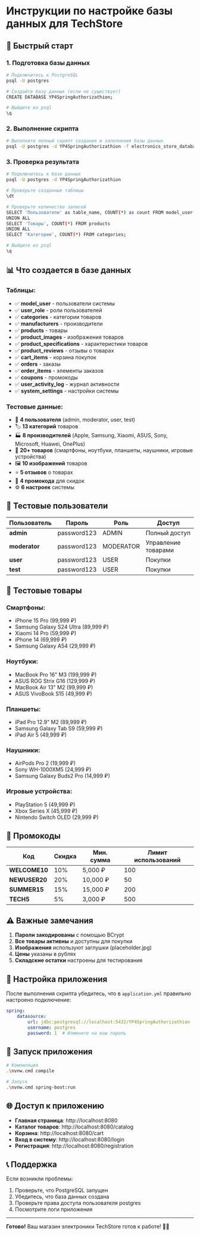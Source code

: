 # Инструкции по настройке базы данных для TechStore

## 🚀 Быстрый старт

### 1. Подготовка базы данных
```bash
# Подключитесь к PostgreSQL
psql -U postgres

# Создайте базу данных (если не существует)
CREATE DATABASE YP4SpringAuthorizathion;

# Выйдите из psql
\q
```

### 2. Выполнение скрипта
```bash
# Выполните полный скрипт создания и заполнения базы данных
psql -U postgres -d YP4SpringAuthorizathion -f electronics_store_database.sql
```

### 3. Проверка результата
```bash
# Подключитесь к базе данных
psql -U postgres -d YP4SpringAuthorizathion

# Проверьте созданные таблицы
\dt

# Проверьте количество записей
SELECT 'Пользователи' as table_name, COUNT(*) as count FROM model_user
UNION ALL
SELECT 'Товары', COUNT(*) FROM products
UNION ALL
SELECT 'Категории', COUNT(*) FROM categories;

# Выйдите из psql
\q
```

## 📊 Что создается в базе данных

### Таблицы:
- ✅ **model_user** - пользователи системы
- ✅ **user_role** - роли пользователей  
- ✅ **categories** - категории товаров
- ✅ **manufacturers** - производители
- ✅ **products** - товары
- ✅ **product_images** - изображения товаров
- ✅ **product_specifications** - характеристики товаров
- ✅ **product_reviews** - отзывы о товарах
- ✅ **cart_items** - корзина покупок
- ✅ **orders** - заказы
- ✅ **order_items** - элементы заказов
- ✅ **coupons** - промокоды
- ✅ **user_activity_log** - журнал активности
- ✅ **system_settings** - настройки системы

### Тестовые данные:
- 👤 **4 пользователя** (admin, moderator, user, test)
- 🏷️ **13 категорий** товаров
- 🏭 **8 производителей** (Apple, Samsung, Xiaomi, ASUS, Sony, Microsoft, Huawei, OnePlus)
- 📱 **20+ товаров** (смартфоны, ноутбуки, планшеты, наушники, игровые устройства)
- 🖼️ **10 изображений** товаров
- ⭐ **5 отзывов** о товарах
- 🎫 **4 промокода** для скидок
- ⚙️ **6 настроек** системы

## 🔑 Тестовые пользователи

| Пользователь | Пароль | Роль | Доступ |
|-------------|--------|------|--------|
| **admin** | password123 | ADMIN | Полный доступ |
| **moderator** | password123 | MODERATOR | Управление товарами |
| **user** | password123 | USER | Покупки |
| **test** | password123 | USER | Покупки |

## 🛒 Тестовые товары

### Смартфоны:
- iPhone 15 Pro (99,999 ₽)
- Samsung Galaxy S24 Ultra (89,999 ₽)
- Xiaomi 14 Pro (59,999 ₽)
- iPhone 14 (69,999 ₽)
- Samsung Galaxy A54 (29,999 ₽)

### Ноутбуки:
- MacBook Pro 16" M3 (199,999 ₽)
- ASUS ROG Strix G16 (129,999 ₽)
- MacBook Air 13" M2 (99,999 ₽)
- ASUS VivoBook S15 (49,999 ₽)

### Планшеты:
- iPad Pro 12.9" M2 (89,999 ₽)
- Samsung Galaxy Tab S9 (59,999 ₽)
- iPad Air 5 (49,999 ₽)

### Наушники:
- AirPods Pro 2 (19,999 ₽)
- Sony WH-1000XM5 (24,999 ₽)
- Samsung Galaxy Buds2 Pro (14,999 ₽)

### Игровые устройства:
- PlayStation 5 (49,999 ₽)
- Xbox Series X (45,999 ₽)
- Nintendo Switch OLED (29,999 ₽)

## 🎫 Промокоды

| Код | Скидка | Мин. сумма | Лимит использований |
|-----|--------|------------|-------------------|
| **WELCOME10** | 10% | 5,000 ₽ | 100 |
| **NEWUSER20** | 20% | 10,000 ₽ | 50 |
| **SUMMER15** | 15% | 15,000 ₽ | 200 |
| **TECH5** | 5% | 3,000 ₽ | 500 |

## ⚠️ Важные замечания

1. **Пароли закодированы** с помощью BCrypt
2. **Все товары активны** и доступны для покупки
3. **Изображения** используют заглушки (placeholder.jpg)
4. **Цены** указаны в рублях
5. **Складские остатки** настроены для тестирования

## 🔧 Настройка приложения

После выполнения скрипта убедитесь, что в `application.yml` правильно настроено подключение:

```yaml
spring:
    datasource:
        url: jdbc:postgresql://localhost:5432/YP4SpringAuthorizathion
        username: postgres
        password: 1  # Измените на ваш пароль
```

## 🚀 Запуск приложения

```bash
# Компиляция
.\mvnw.cmd compile

# Запуск
.\mvnw.cmd spring-boot:run
```

## 🌐 Доступ к приложению

- **Главная страница**: http://localhost:8080
- **Каталог товаров**: http://localhost:8080/catalog
- **Корзина**: http://localhost:8080/cart
- **Вход в систему**: http://localhost:8080/login
- **Регистрация**: http://localhost:8080/registration

## 📞 Поддержка

Если возникли проблемы:
1. Проверьте, что PostgreSQL запущен
2. Убедитесь, что база данных создана
3. Проверьте права доступа пользователя postgres
4. Посмотрите логи приложения

---

**Готово!** Ваш магазин электроники TechStore готов к работе! 🛒✨

